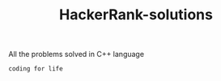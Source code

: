 
<h1 align= "center">  HackerRank-solutions </h1>
<br><br> 
All the problems solved in C++ language 

``coding for life``
